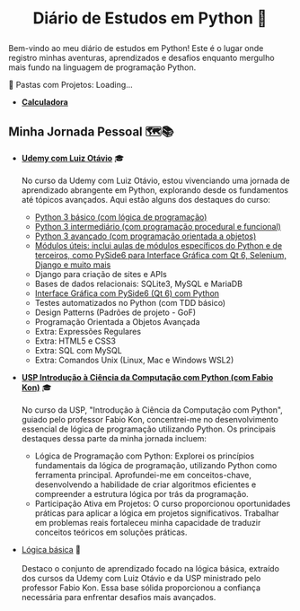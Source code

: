 # <p align="center">Diário de Estudos em Python 🚀</p>

Bem-vindo ao meu diário de estudos em Python! Este é o lugar onde registro minhas aventuras, aprendizados e desafios enquanto mergulho mais fundo na linguagem de programação Python.


📂 Pastas com Projetos: Loading...
- **[Calculadora](https://github.com/PabloAlves99/Python/tree/main/Udemy/_pyside6/PA_calculadora)**


## Minha Jornada Pessoal 🗺️📚

- **[Udemy com Luiz Otávio](https://github.com/PabloAlves99/Python/tree/main/Udemy)** 🎓 <br><br>
     No curso da Udemy com Luiz Otávio, estou vivenciando uma jornada de aprendizado abrangente em Python, explorando desde os fundamentos até tópicos avançados. Aqui estão alguns dos destaques do curso:
    - [Python 3 básico (com lógica de programação)](https://github.com/PabloAlves99/Python/tree/main/logica_basica)
    - [Python 3 intermediário (com programação procedural e funcional)](https://github.com/PabloAlves99/Python/tree/main/Udemy)
    - [Python 3 avançado (com programação orientada a objetos)](https://github.com/PabloAlves99/Python/tree/main/Udemy/POO)
    - [Módulos úteis: inclui aulas de módulos específicos do Python e de terceiros, como PySide6 para Interface Gráfica com Qt 6, Selenium, Django e muito mais](https://github.com/PabloAlves99/Python/tree/main/Udemy/modulos)
    - Django para criação de sites e APIs
    - Bases de dados relacionais: SQLite3, MySQL e MariaDB
    - [Interface Gráfica com PySide6 (Qt 6) com Python](https://github.com/PabloAlves99/Python/tree/main/Udemy/_pyside6)
    - Testes automatizados no Python (com TDD básico)
    - Design Patterns (Padrões de projeto - GoF)
    - Programação Orientada a Objetos Avançada
    - Extra: Expressões Regulares
    - Extra: HTML5 e CSS3
    - Extra: SQL com MySQL
    - Extra: Comandos Unix (Linux, Mac e Windows WSL2)
  
- **[USP Introdução à Ciência da Computação com Python (com Fabio Kon)](https://github.com/PabloAlves99/Python/tree/main/universidade_de_Sao_Paulo)** 🎓 <br><br>
    No curso da USP, "Introdução à Ciência da Computação com Python", guiado pelo professor Fabio Kon, concentrei-me no desenvolvimento essencial de lógica de programação utilizando Python. Os principais destaques dessa parte da minha jornada incluem:
    - Lógica de Programação com Python: Explorei os princípios fundamentais da lógica de programação, utilizando Python como ferramenta principal. Aprofundei-me em conceitos-chave, desenvolvendo a habilidade de criar algoritmos eficientes e compreender a estrutura lógica por trás da programação.
    - Participação Ativa em Projetos: O curso proporcionou oportunidades práticas para aplicar a lógica em projetos significativos. Trabalhar em problemas reais fortaleceu minha capacidade de traduzir conceitos teóricos em soluções práticas.

- [Lógica básica](https://github.com/PabloAlves99/Python/tree/main/logica_basica) 🧠<br><br>
  Destaco o conjunto de aprendizado focado na lógica básica, extraído dos cursos da Udemy com Luiz Otávio e da USP ministrado pelo professor Fabio Kon.
  Essa base sólida proporcionou a confiança necessária para enfrentar desafios mais avançados.
